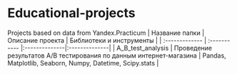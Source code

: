 # Educational-projects
Projects based on data from Yandex.Practicum
| Название папки | Описание проекта | Библиотеки и инструменты | 
| :------------- | :----------- |:--------------|:--------------|
| A_B_test_analysis | Проведение результатов A/B тестирования по данным интернет-магазина | Pandas, Matplotlib, Seaborn, Numpy, Datetime, Scipy.stats | 
